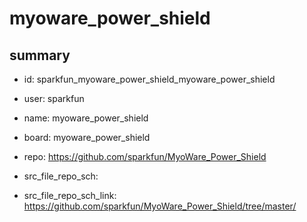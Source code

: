 # myoware_power_shield
 
## summary 
* id: sparkfun_myoware_power_shield_myoware_power_shield
* user: sparkfun
* name: myoware_power_shield
* board: myoware_power_shield
* repo: https://github.com/sparkfun/MyoWare_Power_Shield



* src_file_repo_sch: 
* src_file_repo_sch_link: https://github.com/sparkfun/MyoWare_Power_Shield/tree/master/






